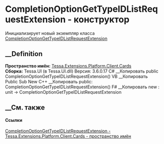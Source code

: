 # CompletionOptionGetTypeIDListRequestExtension - конструктор
Инициализирует новый экземпляр класса
[CompletionOptionGetTypeIDListRequestExtension](T_Tessa_Extensions_Platform_Client_Cards_CompletionOptionGetTypeIDListRequestExtension.htm)
##  __Definition
 **Пространство имён:**
[Tessa.Extensions.Platform.Client.Cards](N_Tessa_Extensions_Platform_Client_Cards.htm)  
 **Сборка:** Tessa.UI (в Tessa.UI.dll) Версия: 3.6.0.17
C# __Копировать
     public CompletionOptionGetTypeIDListRequestExtension()
VB __Копировать
     Public Sub New
C++ __Копировать
     public:
    CompletionOptionGetTypeIDListRequestExtension()
F# __Копировать
     new : unit -> CompletionOptionGetTypeIDListRequestExtension
##  __См. также
#### Ссылки
[CompletionOptionGetTypeIDListRequestExtension -
](T_Tessa_Extensions_Platform_Client_Cards_CompletionOptionGetTypeIDListRequestExtension.htm)
[Tessa.Extensions.Platform.Client.Cards - пространство
имён](N_Tessa_Extensions_Platform_Client_Cards.htm)
